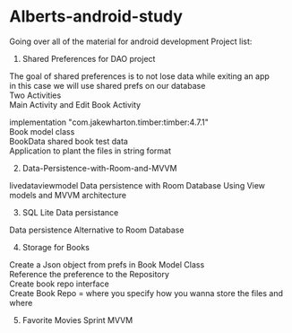 # Alberts-android-study
Going over all of the material for android development
Project list:

1. Shared Preferences for DAO project

The goal of shared preferences is to not lose data while exiting an app  
in this case we will use shared prefs on our database   
Two Activities  
Main Activity and Edit Book Activity  

implementation "com.jakewharton.timber:timber:4.7.1"  
Book model class  
BookData shared book test data  
Application to plant the files in string format  

2. Data-Persistence-with-Room-and-MVVM

livedataviewmodel Data persistence with Room Database Using View models and MVVM architecture

3. SQL Lite Data persistance

Data persistence Alternative to Room Database

4. Storage for Books

Create a Json object from prefs in Book Model Class  
Reference the preference to the Repository  
Create book repo interface  
Create Book Repo = where you specify how you wanna store the files and where  

5. Favorite Movies Sprint MVVM
